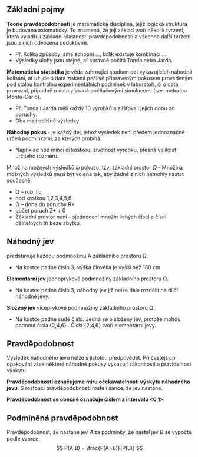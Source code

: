 
## Základní pojmy
**Teorie pravděpodobnosti** je matematická disciplína, jejíž logická struktura je budována axiomaticky. To znamená, že její základ tvoří několik tvrzení, která vyjadřují základní vlastnosti pravděpodobnosti a všechna další tvrzení jsou z nich odvozena deduktivně.
- Př. Kolika způsoby jsme schopni …, kolik existuje kombinací … 
- Výsledky úlohy jsou stejné, ať správně počítá Tonda nebo Jarda. 

**Matematická statistika** je věda zahrnující studium dat vykazujících náhodná kolísání, ať už jde o data získaná pečlivě připraveným pokusem provedeným pod stálou kontrolou experimentálních podmínek v laboratoři, či o data provozní, případně o data získaná počítačovými simulacemi (tzv. metodou Monte-Carlo).
- Př. Tonda i Jarda měli každý 10 výrobků a zjišťovali jejich dobu do poruchy.
- Oba mají odlišné výsledky

**Náhodný pokus** - je každý dej, jehož výsledek není předem jednoznačně určen podmínkami, za kterých probíhá. 
- Například hod mincí či kostkou, životnost výrobku, přesná velikost určitého rozměru.

Množina možných výsledků 𝜔 pokusu, tzv. základní prostor 𝛺 – Množina možných výsledků musí být volena tak, aby žádné z nich nemohly nastat současně. 
- Ω – rub, líc
- hod kostkou 1,2,3,4,5,6 
- Ω – doba do poruchy R+
- počet poruch Z+ + 0
- Základní prostor není – sjednocení množin lichých čísel a čísel dělitelných tří beze zbytku.

## Náhodný jev
představuje každou podmnožinu A základního prostoru Ω. 
- Na kostce padne číslo 3; výška člověka je vyšší než 180 cm

**Elementární jev** jednoprvkové podmnožiny základního prostoru Ω. 
- Na kostce padne číslo 3; náhodný jev již nelze dále rozdělit na dílčí náhodné jevy.

**Složený jev** víceprvkové podmnožiny základního prostoru Ω. 
- Na kostce padne sudé číslo. Jedná se o složený jev, protože mohou padnout čísla {2,4,6} . Čísla {2,4,6} tvoří elementární jevy.

## Pravděpodobnost

Výsledek náhodného jevu nelze s jistotou předpovědět. Při častějších opakování však některé náhodné pokusy vykazují zákonitosti a pravidelnost výskytu. 

**Pravděpodobností označujeme míru očekávatelnosti výskytu náhodného jevu**. S rostoucí pravděpodobností roste i šance, že jev nastane.

**Pravděpodobnost se obecně označuje číslem z intervalu  <0,1>**.

## Podmíněná pravděpodobnost
Pravděpodobnost, že nastane jev 𝐴 za podmínky, že nastal jev 𝐵 se vypočte podle vzorce: 
$$
P(A|B) = \frac{P(A∩B)}{P(B)}
$$